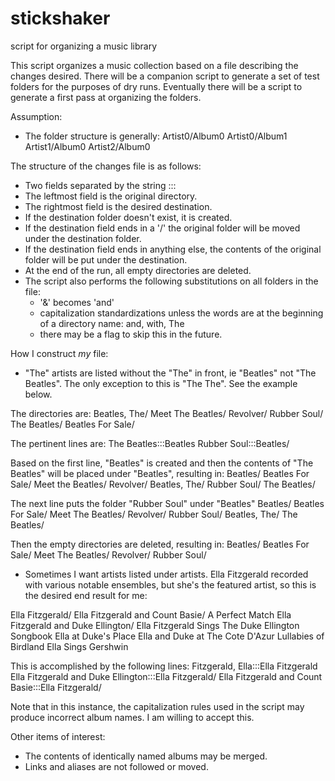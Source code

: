 # stickshaker
script for organizing a music library

This script organizes a music collection based on a file describing the
changes desired. There will be a companion script to generate a set of
test folders for the purposes of dry runs. Eventually there will be a
script to generate a first pass at organizing the folders.

Assumption:
- The folder structure is generally:
    Artist0/Album0
    Artist0/Album1
    Artist1/Album0
    Artist2/Album0

The structure of the changes file is as follows:
- Two fields separated by the string :::
- The leftmost field is the original directory.
- The rightmost field is the desired destination.
- If the destination folder doesn't exist, it is created.
- If the destination field ends in a '/' the original folder will be
moved under the destination folder.
- If the destination field ends in anything else, the contents of the
original folder will be put under the destination.
- At the end of the run, all empty directories are deleted.
- The script also performs the following substitutions on all folders
in the file:
    - '&' becomes 'and'
    - capitalization standardizations unless the words are at the
    beginning of a directory name: and, with, The
    - there may be a flag to skip this in the future.

How I construct *my* file:
- "The" artists are listed without the "The" in front, ie "Beatles"
not "The Beatles". The only exception to this is "The The". See the
example below.

The directories are:
Beatles, The/
    Meet The Beatles/
    Revolver/
Rubber Soul/
The Beatles/
    Beatles For Sale/

The pertinent lines are:
The Beatles:::Beatles
Rubber Soul:::Beatles/

Based on the first line, "Beatles" is created and then the contents of
"The Beatles" will be placed under "Beatles", resulting in:
Beatles/
    Beatles For Sale/
    Meet the Beatles/
    Revolver/
Beatles, The/
Rubber Soul/
The Beatles/

The next line puts the folder "Rubber Soul" under "Beatles"
Beatles/
    Beatles For Sale/
    Meet The Beatles/
    Revolver/
    Rubber Soul/
Beatles, The/
The Beatles/

Then the empty directories are deleted, resulting in:
Beatles/
    Beatles For Sale/
    Meet The Beatles/
    Revolver/
    Rubber Soul/

- Sometimes I want artists listed under artists. Ella Fitzgerald recorded
with various notable ensembles, but she's the featured artist, so this
is the desired end result for me:

Ella Fitzgerald/
    Ella Fitzgerald and Count Basie/
        A Perfect Match
    Ella Fitzgerald and Duke Ellington/
        Ella Fitzgerald Sings The Duke Ellington Songbook
        Ella at Duke's Place
        Ella and Duke at The Cote D'Azur
    Lullabies of Birdland
    Ella Sings Gershwin

This is accomplished by the following lines:
Fitzgerald, Ella:::Ella Fitzgerald
Ella Fitzgerald and Duke Ellington:::Ella Fitzgerald/
Ella Fitzgerald and Count Basie:::Ella Fitzgerald/

Note that in this instance, the capitalization rules used in the script
may produce incorrect album names. I am willing to accept this.

Other items of interest:
- The contents of identically named albums may be merged.
- Links and aliases are not followed or moved.
